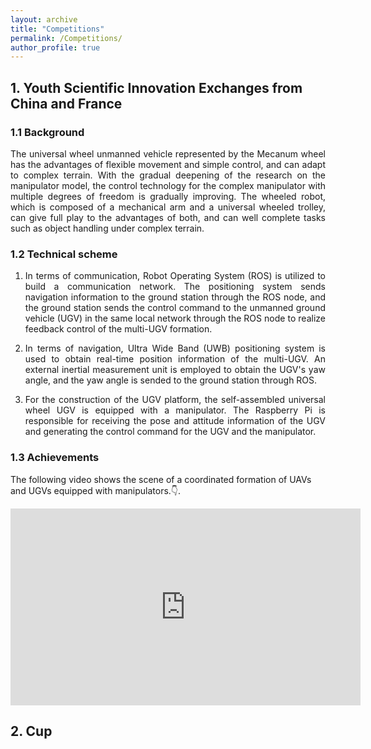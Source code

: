 ```yaml
---
layout: archive
title: "Competitions"
permalink: /Competitions/
author_profile: true
---
```


<!-- {% if author.googlescholar %}
  You can also find my articles on <u><a href="{{author.googlescholar}}">my Google Scholar profile</a>.</u>
{% endif %} -->
<!-- My experiment reports and assignments can be found 📄 here (for reports and assignments that have electronic versions).

{% include base_path %}

{% for post in site.Competitions reversed %}
  {% include archive-single.html %}
{% endfor %} -->

## 1. Youth Scientific Innovation Exchanges from China and France

### 1.1 Background

<!-- 以麦克纳姆轮为代表的万向轮无人车具有运动灵活，控制简单等优点，能够适应复杂的地形。随着对机械臂模型研究的逐步深入，针对多自由度的复杂机械臂的控制技术日渐完善。由机械臂和万向轮小车组合而成的轮式机器人可以充分发挥二者的优势，能够很好地完成在复杂地形下的物体搬运等任务。 -->

<p style="text-align:justify; text-justify:inter-ideograph;">
The universal wheel unmanned vehicle represented by the Mecanum wheel has the advantages of flexible movement and simple control, and can adapt to complex terrain. With the gradual deepening of the research on the manipulator model, the control technology for the complex manipulator with multiple degrees of freedom is gradually improving. The wheeled robot, which is composed of a mechanical arm and a universal wheeled trolley, can give full play to the advantages of both, and can well complete tasks such as object handling under complex terrain.
</p>

### 1.2 Technical scheme

<!-- 1.	通信方面，该项目使用ROS搭建通信网络。导航定位系统通过ROS节点将导航信息发送至地面站，地面站将控制指令通过ROS节点发送到处于同一局域网的无人车，实现对无人车编队的反馈控制。
2.	导航方面，该项目采用UWB定位系统来获取无人车编队的实时位置信息，采用外置的惯性测量单元获取无人车的偏航信息。并将这些信息通过ROS发送到地面站。
3.	无人车平台搭建方面，使用自组装的万向轮无人车，搭载机械手，通过树莓派实现和地面站的信息交换，并通过树莓派控制无人车的运动和机械手的动作。
4.	协同控制方面，我们通过ROS机器人系统收集并整合无人车的位置、偏航信息，并将信息传入地面站主控程序，通过协同控制算法计算导航数据和设定的表演轨迹得到控制指令。最后将控制指令发送给无人车，实现整个系统的闭环反馈控制。 -->

1. <p style="text-align:justify; text-justify:inter-ideograph;">In terms of communication, Robot Operating System (ROS) is utilized to build a communication network. The positioning system sends navigation information to the ground station through the ROS node, and the ground station sends the control command to the unmanned ground vehicle (UGV) in the same local network through the ROS node to realize feedback control of the multi-UGV formation.</p>
2. <p style="text-align:justify; text-justify:inter-ideograph;">In terms of navigation, Ultra Wide Band (UWB) positioning system is used to obtain real-time position information of the multi-UGV. An external inertial measurement unit is employed to obtain the UGV's yaw angle, and the yaw angle is sended to the ground station through ROS.</p>
3. <p style="text-align:justify; text-justify:inter-ideograph;">For the construction of the UGV platform, the self-assembled universal wheel UGV is equipped with a manipulator. The Raspberry Pi is responsible for receiving the pose and attitude information of the UGV and generating the control command for the UGV and the manipulator.</p>

### 1.3 Achievements

The following video shows the scene of a coordinated formation of UAVs and UGVs equipped with manipulators.👇. 

  <iframe width="560" height="315" src="https://www.youtube.com/embed/wzu0CHlsenE" frameborder="0" allow="accelerometer; autoplay; encrypted-media; gyroscope; picture-in-picture" allowfullscreen></iframe>


## 2. Cup